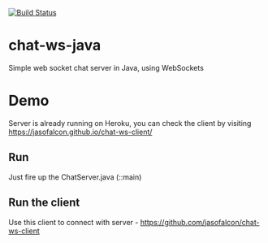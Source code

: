 [![Build Status](https://travis-ci.org/jasofalcon/chat-ws-java.svg?branch=master)](https://travis-ci.org/jasofalcon/chat-ws-java)

# chat-ws-java
Simple web socket chat server in Java, using WebSockets 

# Demo
Server is already running on Heroku, you can check the client by visiting https://jasofalcon.github.io/chat-ws-client/

## Run
Just fire up the ChatServer.java (::main) 

## Run the client
Use this client to connect with server - https://github.com/jasofalcon/chat-ws-client

